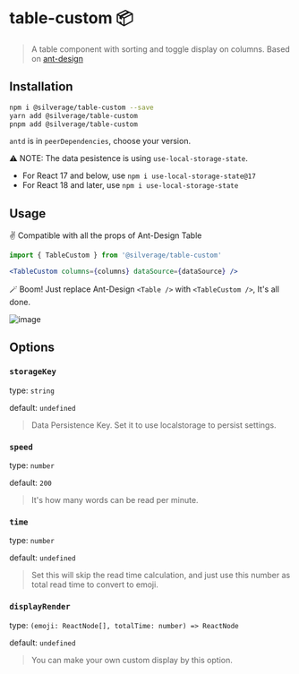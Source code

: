 # table-custom 📦

> A table component with sorting and toggle display on columns. Based on [ant-design](https://github.com/ant-design/ant-design)

## Installation

```bash
npm i @silverage/table-custom --save
yarn add @silverage/table-custom
pnpm add @silverage/table-custom
```

`antd` is in `peerDependencies`, choose your version.

⚠️ NOTE: The data pesistence is using `use-local-storage-state`.

- For React 17 and below, use `npm i use-local-storage-state@17`
- For React 18 and later, use `npm i use-local-storage-state`

## Usage

✌️ Compatible with all the props of Ant-Design Table

```jsx
import { TableCustom } from '@silverage/table-custom'

<TableCustom columns={columns} dataSource={dataSource} />
```

🪄 Boom! Just replace Ant-Design `<Table />` with `<TableCustom />`, It's all done.

![image](https://github.com/yuhongda/table-custom/assets/259410/2b2bf1f2-d067-4dd1-87b8-ed91685c561c)

## Options

### `storageKey`

type: `string`

default: `undefined`

> Data Persistence Key. Set it to use localstorage to persist settings.

### `speed`

type: `number`

default: `200`

> It's how many words can be read per minute.

### `time`

type: `number`

default: `undefined`

> Set this will skip the read time calculation, and just use this number as total read time to convert to emoji.

### `displayRender`

type: `(emoji: ReactNode[], totalTime: number) => ReactNode`

default: `undefined`

> You can make your own custom display by this option.
